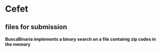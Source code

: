 # Cefet
## files for submission
#### BuscaBinaria implements a binary search on a file containig zip codes in the memory

